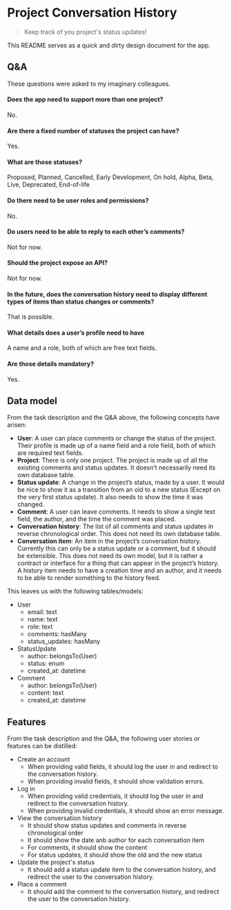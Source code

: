 # Project Conversation History

> Keep track of you project's status updates!

This README serves as a quick and dirty design document for the app.

## Q&A

These questions were asked to my imaginary colleagues.

#### Does the app need to support more than one project?
No.

#### Are there a fixed number of statuses the project can have?
Yes.

#### What are those statuses?
Proposed, Planned, Cancelled, Early Development, On hold, Alpha, Beta, Live, Deprecated, End-of-life

#### Do there need to be user roles and permissions?
No.

#### Do users need to be able to reply to each other’s comments?
Not for now.

#### Should the project expose an API?
Not for now.

#### In the future, does the conversation history need to display different types of items than status changes or comments?
That is possible.

#### What details does a user’s profile need to have
A name and a role, both of which are free text fields.

#### Are those details mandatory?
Yes.

## Data model
From the task description and the Q&A above, the following concepts have arisen:

- **User**: A user can place comments or change the status of the project. Their profile is made up of a name field and a role field, both of which are required text fields.
- **Project**: There is only one project. The project is made up of all the existing comments and status updates. It doesn’t necessarily need its own database table.
- **Status update**: A change in the project’s status, made by a user. It would be nice to show it as a transition from an old to a new status (Except on the very first status update). It also needs to show the time it was changed.
- **Comment**: A user can leave comments. It needs to show a single text field, the author, and the time the comment was placed.
- **Conversation history**: The list of all comments and status updates in reverse chronological order. This does not need its own database table.
- **Conversation item**: An item in the project’s conversation history. Currently this can only be a status update or a comment, but it should be extensible. This does not need its own model, but it is rather a contract or interface for a thing that can appear in the project’s history. A history item needs to have a creation time and an author, and it needs to be able to render something to the history feed.

This leaves us with the following tables/models:
- User
  - email: text
  - name: text
  - role: text
  - comments: hasMany
  - status_updates: hasMany
- StatusUpdate
  - author: belongsTo(User)
  - status: enum
  - created_at: datetime
- Comment
  - author: belongsTo(User)
  - content: text
  - created_at: datetime

## Features

From the task description and the Q&A, the following user stories or features can be distilled:

- Create an account
  - When providing valid fields, it should log the user in and redirect to the conversation history.
  - When providing invalid fields, it should show validation errors.
- Log in
  - When providing valid credentials, it should log the user in and redirect to the conversation history.
  - When providing invalid credentials, it should show an error message.
- View the conversation history
  - It should show status updates and comments in reverse chronological order
  - It should show the date anb author for each conversation item
  - For comments, it should show the content
  - For status updates, it should show the old and the new status
- Update the project's status
  - It should add a status update item to the conversation history, and redirect the user to the conversation history.
- Place a comment
  - It should add the comment to the conversation history, and redirect the user to the conversation history.